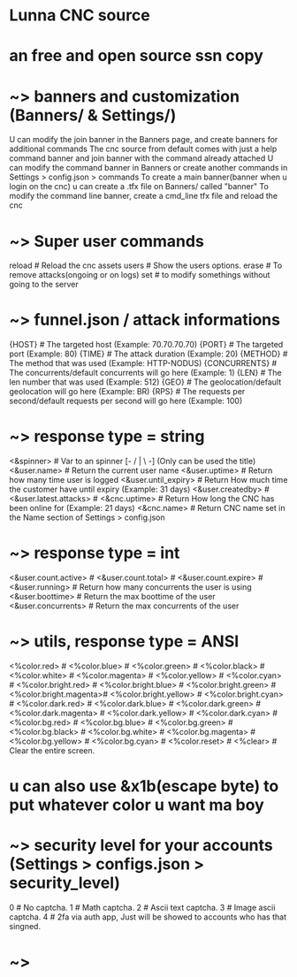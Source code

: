 # Lunna CNC source
# an free and open source ssn copy

# ~> banners and customization (Banners/ & Settings/)

 U can modify the join banner in the Banners page, and create banners for additional commands
 The cnc source from default comes with just a help command banner and join banner
 with the command already attached
 U can modify the command banner in Banners or create another commands in Settings > config.json > commands 
 To create a main banner(banner when u login on the cnc) u can create a .tfx file on Banners/ called "banner"
 To modify the command line banner, create a cmd_line tfx file and reload the cnc

# ~> Super user commands


 reload                 # Reload the cnc assets
 users                  # Show the users options.
 erase                  # To remove attacks(ongoing or on logs)
 set                    # to modify somethings without going to the server

# ~> funnel.json / attack informations


 {HOST}                 # The targeted host (Example: 70.70.70.70)
 {PORT}                 # The targeted port (Example: 80)
 {TIME}                 # The attack duration (Example: 20)
 {METHOD}               # The method that was used (Example: HTTP-NODUS)
 {CONCURRENTS}          # The concurrents/default concurrents will go here (Example: 1)
 {LEN}                  # The len number that was used (Example: 512)
 {GEO}                  # The geolocation/default geolocation will go here (Example: BR)
 {RPS}                  # The requests per second/default requests per second will go here (Example: 100)


# ~> response type = string


 <&spinner>             # Var to an spinner [- / | \ -] (Only can be used the title)
 <&user.name>           # Return the current user name
 <&user.uptime>         # Return how many time user is logged
 <&user.until_expiry>   # Return How much time the customer have until expiry (Example: 31 days)
 <&user.createdby>      # 
 <&user.latest.attacks> # 
 <&cnc.uptime>          # Return How long the CNC has been online for (Example: 21 days)
 <&cnc.name>            # Return CNC name set in the Name section of Settings > config.json


# ~> response type = int

 
 <&user.count.active>   #
 <&user.count.total>    #
 <&user.count.expire>   #
 <&user.running>        # Return how many concurrents the user is using
 <&user.boottime>       # Return the max boottime of the user
 <&user.concurrents>    # Return the max concurrents of the user


# ~> utils, response type = ANSI

 <%color.red>           #
 <%color.blue>          #
 <%color.green>         #
 <%color.black>         #
 <%color.white>         #
 <%color.magenta>       #
 <%color.yellow>        #
 <%color.cyan>          #
 <%color.bright.red>    #
 <%color.bright.blue>   #
 <%color.bright.green>  #
 <%color.bright.magenta>#
 <%color.bright.yellow> #
 <%color.bright.cyan>   #
 <%color.dark.red>      #
 <%color.dark.blue>     #
 <%color.dark.green>    #
 <%color.dark.magenta>  #
 <%color.dark.yellow>   #
 <%color.dark.cyan>     #
 <%color.bg.red>        #
 <%color.bg.blue>       #
 <%color.bg.green>      #
 <%color.bg.black>      #
 <%color.bg.white>      #
 <%color.bg.magenta>    #
 <%color.bg.yellow>     #
 <%color.bg.cyan>       #
 <%color.reset>         #
 <%clear>               # Clear the entire screen.
 # u can also use &x1b(escape byte) to put whatever color u want ma boy


# ~> security level for your accounts (Settings > configs.json > security_level)


 0                      # No captcha.
 1                      # Math captcha.
 2                      # Ascii text captcha.
 3                      # Image ascii captcha.
 4                      # 2fa via auth app, Just will be showed to accounts who has that singned.

# ~>